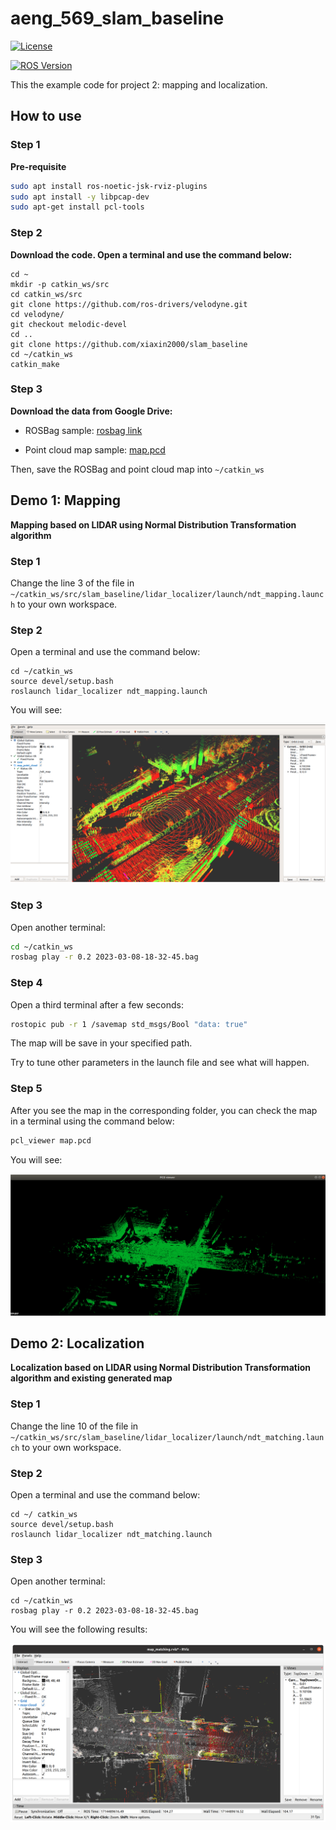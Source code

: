 # aeng_569_slam_baseline

[![License](https://img.shields.io/badge/license-MIT-green)](LICENSE)

[![ROS Version](https://img.shields.io/badge/ROS-Noetic-green)](https://wiki.ros.org/noetic)

This the example code for project 2: mapping and localization.

## How to use

### Step 1

**Pre-requisite**

```bash
sudo apt install ros-noetic-jsk-rviz-plugins
sudo apt install -y libpcap-dev 
sudo apt-get install pcl-tools
```

### Step 2

**Download the code. Open a terminal and use the command below:**

```
cd ~
mkdir -p catkin_ws/src
cd catkin_ws/src
git clone https://github.com/ros-drivers/velodyne.git
cd velodyne/
git checkout melodic-devel
cd ..
git clone https://github.com/xiaxin2000/slam_baseline
cd ~/catkin_ws
catkin_make
```

### Step 3

**Download the data from Google Drive:**

- ROSBag sample: [rosbag link](https://drive.google.com/file/d/1LYQiMRAl_39MFMlcwxHxtLVEe-fCAoZK/view?usp=sharing)

- Point cloud map sample: [map.pcd](https://drive.google.com/file/d/1YDWAhN4uz1tXbDw4xwanHIIWhBYTaNpI/view?usp=sharing)

Then, save the ROSBag and point cloud map into `~/catkin_ws`

## Demo 1: Mapping

 **Mapping based on LIDAR using Normal Distribution Transformation algorithm**

### Step 1

Change the line 3 of the file in `~/catkin_ws/src/slam_baseline/lidar_localizer/launch/ndt_mapping.launch` to your own workspace. 

### Step 2

Open a terminal and use the command below:

```
cd ~/catkin_ws
source devel/setup.bash
roslaunch lidar_localizer ndt_mapping.launch
```

You will see: 

![](./figs/loc1.png)

### Step 3

Open another terminal:

```bash
cd ~/catkin_ws
rosbag play -r 0.2 2023-03-08-18-32-45.bag
```

### Step 4

Open a third terminal after a few seconds:

```bash
rostopic pub -r 1 /savemap std_msgs/Bool "data: true"
```

The map will be save in your specified path. 

Try to tune other parameters in the launch file and see what will happen. 

### Step 5

After you see the map in the corresponding folder, you can check the map in a terminal using the command below:

```bash
pcl_viewer map.pcd
```

You will see: 

![](./figs/loc2.png)

## Demo 2: Localization 

**Localization based on LIDAR using Normal Distribution Transformation algorithm and existing generated map**

### Step 1

Change the line 10 of the file in `~/catkin_ws/src/slam_baseline/lidar_localizer/launch/ndt_matching.launch` to your own workspace. 

### Step 2

Open a terminal and use the command below:

```
cd ~/ catkin_ws
source devel/setup.bash
roslaunch lidar_localizer ndt_matching.launch
```

### Step 3

Open another terminal:

```
cd ~/catkin_ws
rosbag play -r 0.2 2023-03-08-18-32-45.bag
```

You will see the following results:

![](./figs/loc3.png)


